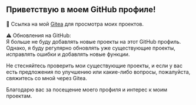 ## Приветствую в моем GitHub профиле!

🔗 Ссылка на мой [Gitea](https://gitea.com/Ktoto) для просмотра моих проектов.

⚠️ Обновления на GitHub:  
Я больше не буду добавлять новые проекты на этот GitHub профиль. Однако, я буду регулярно обновлять уже существующие проекты, исправлять ошибки и добавлять новые функции.

Не стесняйтесь проверить мои существующие проекты, и если у вас есть предложения по улучшению или какие-либо вопросы, пожалуйста, свяжитесь со мной через Gitea.

Благодарю вас за посещение моего профиля и интерес к моим проектам.
